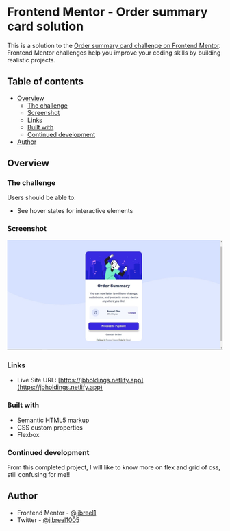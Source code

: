 # Frontend Mentor - Order summary card solution

This is a solution to the [Order summary card challenge on Frontend Mentor](https://www.frontendmentor.io/challenges/order-summary-component-QlPmajDUj). Frontend Mentor challenges help you improve your coding skills by building realistic projects.

## Table of contents

-  [Overview](#overview)
   -  [The challenge](#the-challenge)
   -  [Screenshot](#screenshot)
   -  [Links](#links)
   -  [Built with](#built-with)
   -  [Continued development](#continued-development)
-  [Author](#author)

## Overview

### The challenge

Users should be able to:

-  See hover states for interactive elements

### Screenshot

![](./screenshot.jpg)

### Links

-  Live Site URL: [https://jbholdings.netlify.app](https://jbholdings.netlify.app)

### Built with

-  Semantic HTML5 markup
-  CSS custom properties
-  Flexbox

### Continued development

From this completed project, I will like to know more on flex and grid of css, still confusing for me!!

## Author

-  Frontend Mentor - [@jibreel1](https://www.frontendmentor.io/profile/jibreel1)
-  Twitter - [@jibreel1005](https://www.twitter.com/jibreel1005)
